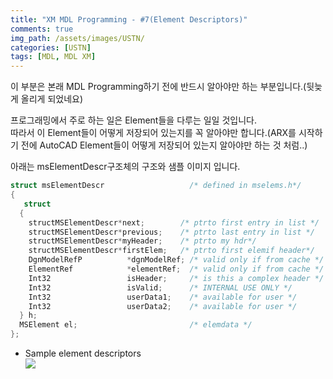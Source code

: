 ```yaml
---
title: "XM MDL Programming - #7(Element Descriptors)"
comments: true 
img_path: /assets/images/USTN/
categories: [USTN]
tags: [MDL, MDL XM]
---
```


이 부분은 본래 MDL Programming하기 전에 반드시 알아야만 하는 부분입니다.(뒷늦게 올리게 되었네요)

프로그래밍에서 주로 하는 일은 Element들을 다루는 일일 것입니다.\
따라서 이 Element들이 어떻게 저장되어 있는지를 꼭 알아야만 합니다.(ARX를 시작하기 전에 AutoCAD Element들이 어떻게 저장되어 있는지 알아야만 하는 것 처럼..)

아래는 msElementDescr구조체의 구조와 샘플 이미지 입니다.

```c
struct msElementDescr                   /* defined in mselems.h*/
{
   struct
  {
    structMSElementDescr*next;        /* ptrto first entry in list */
    structMSElementDescr*previous;    /* ptrto last entry in list */
    structMSElementDescr*myHeader;    /* ptrto my hdr*/
    structMSElementDescr*firstElem;   /* ptrto first elemif header*/
    DgnModelRefP          *dgnModelRef; /* valid only if from cache */
    ElementRef            *elementRef;  /* valid only if from cache */
    Int32                 isHeader;     /* is this a complex header */
    Int32                 isValid;      /* INTERNAL USE ONLY */
    Int32                 userData1;    /* available for user */
    Int32                 userData2;    /* available for user */
  } h;
  MSElement el;                         /* elemdata */
};
```

- Sample element descriptors\
![](2011-07-05-32.jpg)